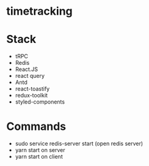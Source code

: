 # timetracking


# Stack
- tRPC
- Redis
- React.JS
- react query
- Antd
- react-toastify
- redux-toolkit
- styled-components

# Commands
- sudo service redis-server start (open redis server)
- yarn start on server
- yarn start on client